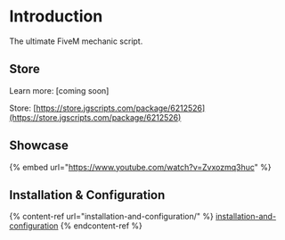 # Introduction

The ultimate FiveM mechanic script.

## Store

Learn more: \[coming soon]&#x20;

Store: [https://store.jgscripts.com/package/6212526](https://store.jgscripts.com/package/6212526)

## Showcase

{% embed url="https://www.youtube.com/watch?v=Zvxozmq3huc" %}

## Installation & Configuration

{% content-ref url="installation-and-configuration/" %}
[installation-and-configuration](installation-and-configuration/)
{% endcontent-ref %}
